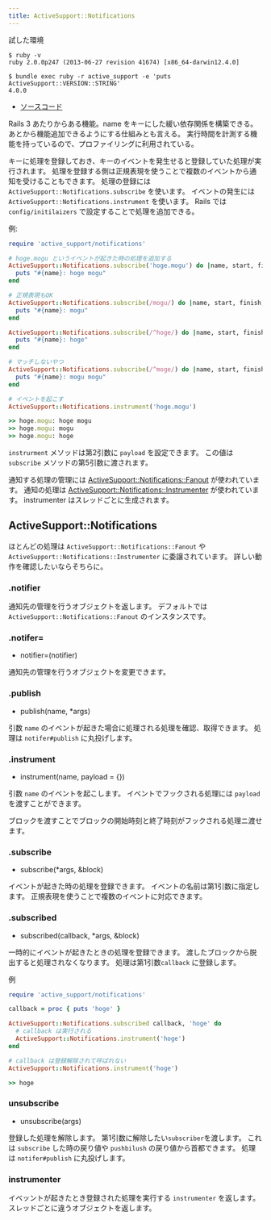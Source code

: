 ```yaml
---
title: ActiveSupport::Notifications
---
```


試した環境

```
$ ruby -v
ruby 2.0.0p247 (2013-06-27 revision 41674) [x86_64-darwin12.4.0]
```

```
$ bundle exec ruby -r active_support -e 'puts ActiveSupport::VERSION::STRING'
4.0.0
```

* [ソースコード](https://github.com/rails/rails/blob/master/activesupport/lib/active_support/notifications.rb)

Rails 3 あたりからある機能。name をキーにした緩い依存関係を構築できる。
あとから機能追加できるようにする仕組みとも言える。
実行時間を計測する機能を持っているので、プロファイリングに利用されている。

キーに処理を登録しておき、キーのイベントを発生せると登録していた処理が実行されます。
処理を登録する側は正規表現を使うことで複数のイベントから通知を受けることもできます。
処理の登録には `ActiveSupport::Notifications.subscribe` を使います。
イベントの発生には `ActiveSupport::Notifications.instrument` を使います。
Rails では `config/initilaizers` で設定することで処理を追加できる。

例:

```ruby
require 'active_support/notifications'

# hoge.mogu というイベントが起きた時の処理を追加する
ActiveSupport::Notifications.subscribe('hoge.mogu') do |name, start, finish, id, payload|
  puts "#{name}: hoge mogu"
end

# 正規表現もOK
ActiveSupport::Notifications.subscribe(/mogu/) do |name, start, finish, id, payload|
  puts "#{name}: mogu"
end

ActiveSupport::Notifications.subscribe(/^hoge/) do |name, start, finish, id, payload|
  puts "#{name}: hoge"
end

# マッチしないやつ
ActiveSupport::Notifications.subscribe(/^moge/) do |name, start, finish, id, payload|
  puts "#{name}: mogu mogu"
end

# イベントを起こす
ActiveSupport::Notifications.instrument('hoge.mogu')

>> hoge.mogu: hoge mogu
>> hoge.mogu: mogu
>> hoge.mogu: hoge
```

`instrurment` メソッドは第2引数に `payload` を設定できます。
この値は `subscribe` メソッドの第5引数に渡されます。

通知する処理の管理には [ActiveSupport::Notifications::Fanout](/active_support/notifications/fanout) が使われています。
通知の処理は [ActiveSupport::Notifications::Instrumenter](/active_support/notifications/instrumenter) が使われています。
instrumenter はスレッドごとに生成されます。

ActiveSupport::Notifications
--------------------------------------------------------------------------------

ほとんどの処理は `ActiveSupport::Notifications::Fanout` や `ActiveSupport::Notifications::Instrumenter` に委譲されています。
詳しい動作を確認したいならそちらに。

### .notifier

通知先の管理を行うオブジェクトを返します。
デフォルトでは `ActiveSupport::Notifications::Fanout` のインスタンスです。


### .notifer=

* notifier=(notifier)

通知先の管理を行うオブジェクトを変更できます。

### .publish

* publish(name, *args)

引数 `name` のイベントが起きた場合に処理される処理を確認、取得できます。
処理は `notifer#publish` に丸投げします。

### .instrument

* instrument(name, payload = {})

引数 `name` のイベントを起こします。
イベントでフックされる処理には `payload` を渡すことができます。

ブロックを渡すことでブロックの開始時刻と終了時刻がフックされる処理ニ渡せます。

### .subscribe

* subscribe(*args, &block)

イベントが起きた時の処理を登録できます。
イベントの名前は第1引数に指定します。
正規表現を使うことで複数のイベントに対応できます。

### .subscribed

* subscribed(callback, *args, &block)

一時的にイベントが起きたときの処理を登録できます。
渡したブロックから脱出すると処理されなくなります。
処理は第1引数`callback` に登録します。

例

```ruby
require 'active_support/notifications'

callback = proc { puts 'hoge' }

ActiveSupport::Notifications.subscribed callback, 'hoge' do
  # callback は実行される
  ActiveSupport::Notifications.instrument('hoge')
end

# callback は登録解除されて呼ばれない
ActiveSupport::Notifications.instrument('hoge')

>> hoge
```

### unsubscribe

* unsubscribe(args)

登録した処理を解除します。
第1引数に解除したい`subscriber`を渡します。
これは `subscribe` した時の戻り値や `pushbilush` の戻り値から首都できます。
処理は `notifer#publish` に丸投げします。

### instrumenter

イベッントが起きたとき登録された処理を実行する `instrumenter` を返します。スレッドごとに違うオブジェクトを返します。
